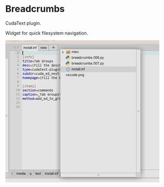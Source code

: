 # Breadcrumbs

CudaText plugin.

Widget for quick filesystem navigation.

![screenshot](readme/screenshot.png)
